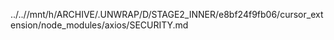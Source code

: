 ../..//mnt/h/ARCHIVE/.UNWRAP/D/STAGE2_INNER/e8bf24f9fb06/cursor_extension/node_modules/axios/SECURITY.md
